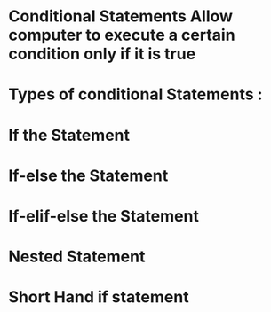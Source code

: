 # Conditional Statements Allow computer to execute a certain condition only if it is true

# Types of conditional Statements :

# If the Statement
# If-else the Statement
# If-elif-else the Statement
#  Nested Statement
#  Short Hand if statement

